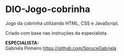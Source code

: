 # DIO-Jogo-cobrinha
Jogo da cobrinha utilizando HTML, CSS e JavaScript.

Criado com base nas instruções da especialista.

**ESPECIALISTA:**  
Gabriela Pinheiro
https://github.com/SpruceGabriela
